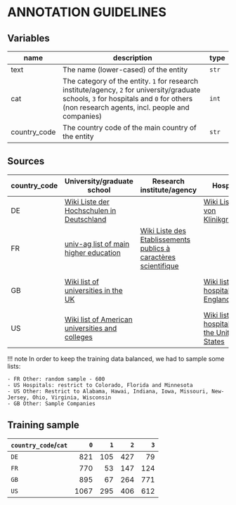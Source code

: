 # ANNOTATION GUIDELINES

## Variables

name | description | type
---|---|---
text    | The name (lower-cased) of the entity | `str`
cat     | The category of the entity. `1` for research institute/agency, `2` for university/graduate schools, `3` for hospitals and `0` for others (non research agents, incl. people and companies)| `int`
country\_code    | The country code of the main country of the entity | `str`

## Sources

country\_code   | University/graduate school | Research institute/agency | Hospital | Other  
---|---|---|---|---
DE  | [Wiki Liste der Hochschulen in Deutschland](https://de.wikipedia.org/wiki/Liste_der_Hochschulen_in_Deutschland)| | [Wiki Liste von Klinikgruppen](https://de.wikipedia.org/wiki/Liste_von_Klinikgruppen) | [CIO list of top 500 companies](https://www.cio.de/top500)  
FR  | [univ-ag list of main higher education ](http://www1.univ-ag.fr/aoc/liens/organismes.html) | [Wiki Liste des Etablissements publics à caractères scientifique](https://fr.wikipedia.org/wiki/Liste_des_%C3%A9tablissements_publics_%C3%A0_caract%C3%A8re_scientifique,_culturel_et_professionnel) | | [List of registered companies](https://www.data.gouv.fr/fr/datasets/entreprises-immatriculees-en-2017/)
GB  | [Wiki list of universities in the UK](https://en.wikipedia.org/wiki/List_of_universities_in_the_United_Kingdom)| | [Wiki list of hospitals in England](https://en.wikipedia.org/wiki/List_of_hospitals_in_England )| [Wiki List of registered companies](https://en.wikipedia.org/wiki/List_of_companies_of_the_United_Kingdom_A-J)
US  | [Wiki list of American universities and colleges](https://en.wikipedia.org/wiki/Lists_of_American_universities_and_colleges)| | [Wiki list of hospitals in the United States](https://en.wikipedia.org/wiki/Lists_of_hospitals_in_the_United_States) | [Wiki list of US companies](https://en.wikipedia.org/wiki/List_of_companies_of_the_United_States_by_state)  

!!! note
    In order to keep the training data balanced, we had to sample some lists:
    
    - FR Other: random sample - 600
    - US Hospitals: restrict to Colorado, Florida and Minnesota
    - US Other: Restrict to Alabama, Hawai, Indiana, Iowa, Missouri, New-Jersey, Ohio, Virginia, Wisconsin
    - GB Other: Sample Companies 

## Training sample

| `country_code`/`cat`   |    `0` |   `1` |   `2` |   `3` |
|:---------------|-----:|----:|----:|----:|
| `DE`             |  821 | 105 | 427 |  79 |
| `FR`             |  770 |  53 | 147 | 124 |
| `GB`             |  895 |  67 | 264 | 771 |
| `US`             | 1067 | 295 | 406 | 612 |